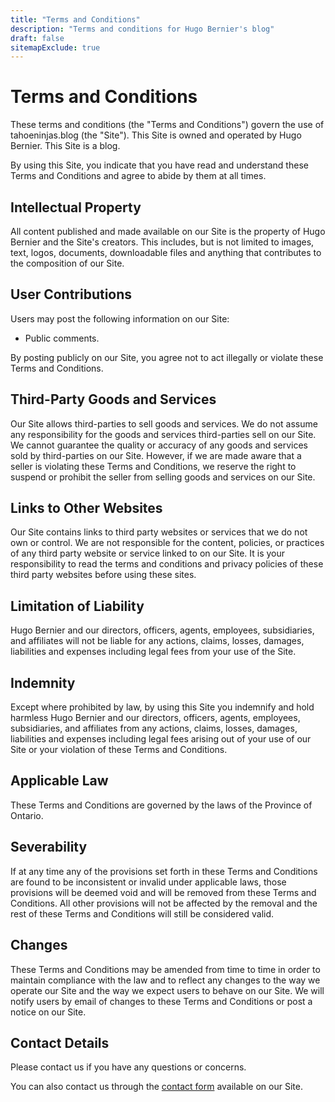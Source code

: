 ```yaml
---
title: "Terms and Conditions"
description: "Terms and conditions for Hugo Bernier's blog"
draft: false
sitemapExclude: true
---
```

# Terms and Conditions

These terms and conditions (the "Terms and Conditions") govern the use of tahoeninjas.blog (the "Site"). This Site is owned and operated by Hugo Bernier. This Site is a blog.  
  
By using this Site, you indicate that you have read and understand these Terms and Conditions and agree to abide by them at all times.

## Intellectual Property  

All content published and made available on our Site is the property of Hugo Bernier and the Site's creators. This includes, but is not limited to images, text, logos, documents, downloadable files and anything that contributes to the composition of our Site.

## User Contributions  

Users may post the following information on our Site:

* Public comments.  

By posting publicly on our Site, you agree not to act illegally or violate these Terms and Conditions.

## Third-Party Goods and Services

Our Site allows third-parties to sell goods and services. We do not assume any responsibility for the goods and services third-parties sell on our Site. We cannot guarantee the quality or accuracy of any goods and services sold by third-parties on our Site. However, if we are made aware that a seller is violating these Terms and Conditions, we reserve the right to suspend or prohibit the seller from selling goods and services on our Site.

## Links to Other Websites  

Our Site contains links to third party websites or services that we do not own or control. We are not responsible for the content, policies, or practices of any third party website or service linked to on our Site. It is your responsibility to read the terms and conditions and privacy policies of these third party websites before using these sites.

## Limitation of Liability  

Hugo Bernier and our directors, officers, agents, employees, subsidiaries, and affiliates will not be liable for any actions, claims, losses, damages, liabilities and expenses including legal fees from your use of the Site.

## Indemnity  

Except where prohibited by law, by using this Site you indemnify and hold harmless Hugo Bernier and our directors, officers, agents, employees, subsidiaries, and affiliates from any actions, claims, losses, damages, liabilities and expenses including legal fees arising out of your use of our Site or your violation of these Terms and Conditions.

## Applicable Law  

These Terms and Conditions are governed by the laws of the Province of Ontario.

## Severability  

If at any time any of the provisions set forth in these Terms and Conditions are found to be inconsistent or invalid under applicable laws, those provisions will be deemed void and will be removed from these Terms and Conditions. All other provisions will not be affected by the removal and the rest of these Terms and Conditions will still be considered valid.

## Changes  

These Terms and Conditions may be amended from time to time in order to maintain compliance with the law and to reflect any changes to the way we operate our Site and the way we expect users to behave on our Site. We will notify users by email of changes to these Terms and Conditions or post a notice on our Site.

## Contact Details  

Please contact us if you have any questions or concerns.

You can also contact us through the [contact form](contact) available on our Site.
